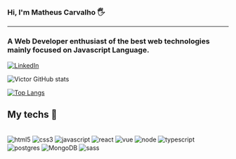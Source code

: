 
### Hi, I'm Matheus Carvalho 🖐️


---------------
### A Web Developer enthusiast of the best web technologies mainly focused on Javascript Language.




 [![LinkedIn](https://img.shields.io/badge/LinkedIn-0077B5?style=for-the-badge&logo=linkedin&logoColor=white)](https://www.linkedin.com/in/matheusrcarvalho/)

![Victor GitHub stats](https://github-readme-stats.vercel.app/api?username=carvalhobfr&show_icons=true&theme=dracula)

[![Top Langs](https://github-readme-stats.vercel.app/api/top-langs/?username=carvalhobfr&layout=compact)](https://github.com/anuraghazra/github-readme-stats)


## My techs 🚀

<div style="display: inline_block"><br/>
   <img align="center" alt="html5" src="https://img.shields.io/badge/HTML5-E34F26?style=for-the-badge&logo=html5&logoColor=white">
   <img align="center" alt="css3" src="https://img.shields.io/badge/CSS3-1572B6?style=for-the-badge&logo=css3&logoColor=white">
   <img align="center" alt="javascript" src="https://img.shields.io/badge/JavaScript-F7DF1E?style=for-the-badge&logo=javascript&logoColor=black">
   <img align="center" alt="react" src="https://img.shields.io/badge/React-20232A?style=for-the-badge&logo=react&logoColor=61DAFB">
   <img align="center" alt="vue" src="https://img.shields.io/badge/Vue-20232A?style=for-the-badge&logo=vue&logoColor=61DAFB">
   <img align="center" alt="node" src="https://img.shields.io/badge/Node.js-43853D?style=for-the-badge&logo=node.js&logoColor=white">
   <img align="center" alt="typescript" src="https://img.shields.io/badge/TypeScript-007ACC?style=for-the-badge&logo=typescript&logoColor=white">
   <img align="center" alt="postgres" src="https://img.shields.io/badge/PostgreSQL-316192?style=for-the-badge&logo=postgresql&logoColor=white">
   <img align="center" alt="MongoDB" src="https://img.shields.io/badge/MongoDB-316192?style=for-the-badge&logo=mongodb&logoColor=white">
   <img align="center" alt="sass" src="https://img.shields.io/badge/Sass-CC6699?style=for-the-badge&logo=sass&logoColor=white">
   </div>
